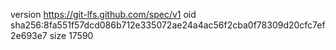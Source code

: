 version https://git-lfs.github.com/spec/v1
oid sha256:8fa551f57dcd086b712e335072ae24a4ac56f2cba0f78309d20cfc7ef2e693e7
size 17590
